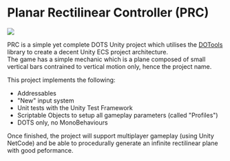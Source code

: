 # Planar Rectilinear Controller (PRC)
![](https://cdn.discordapp.com/attachments/531317018536837155/730935625078800404/X7aQOwro6x.gif)

PRC is a simple yet complete DOTS Unity project which utilises the [DOTools](https://github.com/rellfy/dotools) library to create a decent Unity ECS project architecture.  
The game has a simple mechanic which is a plane composed of small vertical bars contrained to vertical motion only, hence the project name.

This project implements the following:
- Addressables
- "New" input system
- Unit tests with the Unity Test Framework
- Scriptable Objects to setup all gameplay parameters (called "Profiles")
- DOTS only, no MonoBehaviours

Once finished, the project will support multiplayer gameplay (using Unity NetCode) and be able to procedurally generate an infinite rectilinear plane with good peformance.
